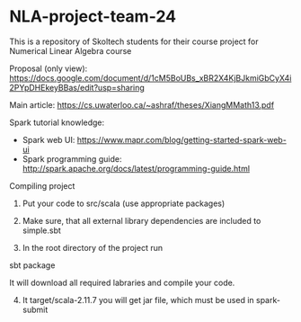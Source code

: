 # NLA-project-team-24
This is a repository of Skoltech students for their course project for Numerical Linear Algebra course

Proposal (only view): https://docs.google.com/document/d/1cM5BoUBs_xBR2X4KjBJkmiGbCyX4i2PYpDHEkeyBBas/edit?usp=sharing

Main article: https://cs.uwaterloo.ca/~ashraf/theses/XiangMMath13.pdf

Spark tutorial knowledge: 
- Spark web UI: https://www.mapr.com/blog/getting-started-spark-web-ui
- Spark programming guide: http://spark.apache.org/docs/latest/programming-guide.html

Compiling project
1. Put your code to src/scala (use appropriate packages)

2. Make sure, that all external library dependencies are included to simple.sbt

3. In the root directory of the project run 

sbt package

It will download all required labraries and compile your code.

4. It target/scala-2.11.7 you will get jar file, which must be used in spark-submit

